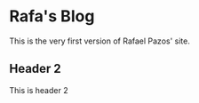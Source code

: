 # Rafa's Blog

This is the very first version of Rafael Pazos' site.

## Header 2

This is header 2
